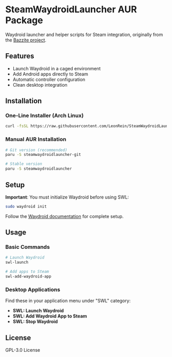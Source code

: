 # SteamWaydroidLauncher AUR Package

Waydroid launcher and helper scripts for Steam integration, originally from the [Bazzite project](https://github.com/ublue-os/bazzite).

## Features

- Launch Waydroid in a caged environment
- Add Android apps directly to Steam
- Automatic controller configuration
- Clean desktop integration

## Installation

### One-Line Installer (Arch Linux)
```bash
curl -fsSL https://raw.githubusercontent.com/LeonRein/SteamWaydroidLauncher/main/SteamWaydroidLauncher-pkgbuild/install.sh | bash
```

### Manual AUR Installation
```bash
# Git version (recommended)
paru -S steamwaydroidlauncher-git

# Stable version
paru -S steamwaydroidlauncher
```

## Setup

**Important**: You must initialize Waydroid before using SWL:

```bash
sudo waydroid init
```

Follow the [Waydroid documentation](https://docs.waydro.id/) for complete setup.

## Usage

### Basic Commands
```bash
# Launch Waydroid
swl-launch

# Add apps to Steam
swl-add-waydroid-app
```

### Desktop Applications
Find these in your application menu under "SWL" category:
- **SWL: Launch Waydroid**
- **SWL: Add Waydroid App to Steam** 
- **SWL: Stop Waydroid**

## License

GPL-3.0 License
